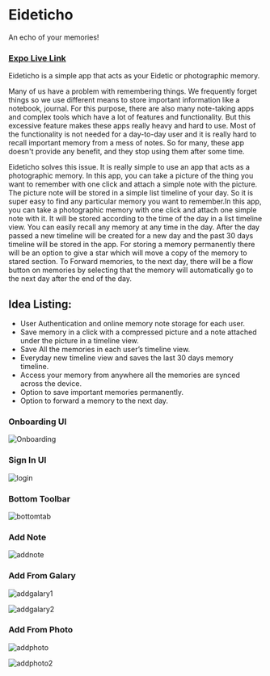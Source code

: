# Eideticho
An echo of your memories!

### [Expo Live Link](https://expo.dev/@phsaurav/eideticho)

Eideticho is a simple app that acts as your Eidetic or photographic memory.

Many of us have a problem with remembering things. We frequently forget things so we use different means to store important information like a notebook, journal. For this purpose, there are also many note-taking apps and complex tools which have a lot of features and functionality. But this excessive feature makes these apps really heavy and hard to use. Most of the functionality is not needed for a day-to-day user and it is really hard to recall important memory from a mess of notes. So for many, these app doesn't provide any benefit, and they stop using them after some time.

Eideticho solves this issue. It is really simple to use an app that acts as a photographic memory. In this app, you can take a picture of the thing you want to remember with one click and attach a simple note with the picture. The picture note will be stored in a simple list timeline of your day. So it is super easy to find any particular memory you want to remember.In this app, you can take a photographic memory with one click and attach one simple note with it. It will be stored according to the time of the day in a list timeline view. You can easily recall any memory at any time in the day. After the day passed a new timeline will be created for a new day and the past 30 days timeline will be stored in the app. For storing a memory permanently there will be an option to give a star which will move a copy of the memory to stared section. To Forward memories, to the next day, there will be a flow button on memories by selecting that the memory will automatically go to the next day after the end of the day.

## Idea Listing:

* User Authentication and online memory note storage for each user.
* Save memory in a click with a compressed picture and a note attached under the picture in a timeline view.
* Save All the memories in each user’s timeline view.
* Everyday new timeline view and saves the last 30 days memory timeline.
* Access your memory from anywhere all the memories are synced across the device.
* Option to save important memories permanently.
* Option to forward a memory to the next day.

### Onboarding UI
![Onboarding](https://user-images.githubusercontent.com/30824536/148074059-6cedadd6-b68e-4d27-a73a-afcbc0b4faf2.png)

### Sign In UI
![login](https://user-images.githubusercontent.com/30824536/148074229-2c754160-6b04-49ae-b55f-0df9b85c05a7.png)

### Bottom Toolbar
![bottomtab](https://user-images.githubusercontent.com/30824536/148074333-578ee7ce-4a77-477b-879f-b8a443dd8fa4.png)

### Add Note
![addnote](https://user-images.githubusercontent.com/30824536/148074538-7112fbae-5688-4e12-8828-54cc63ac9027.png)

### Add From Galary

![addgalary1](https://user-images.githubusercontent.com/30824536/148074628-ed399946-5c57-4f55-9ac1-1db412396a79.png)

![addgalary2](https://user-images.githubusercontent.com/30824536/148074636-071db3d6-ddfa-45d5-9fc3-6b1ad70a19ad.png)

### Add From Photo

![addphoto](https://user-images.githubusercontent.com/30824536/148075295-e80a6e2b-5c39-4e1c-963b-b5dea4b2f4f5.png)

![addphoto2](https://user-images.githubusercontent.com/30824536/148074986-d8f613c9-f5d5-4df1-9ec9-d826f4b6d802.png)
